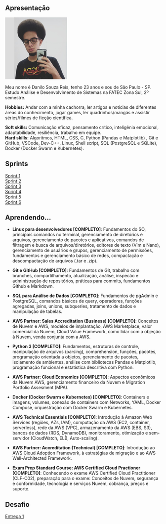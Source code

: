 ## Apresentação

<img src="picture.jpg" alt="picture" width="200" height="200">  

Meu nome é Danilo Souza Reis, tenho 23 anos e sou de São Paulo - SP.  
Estudo Análise e Desenvolvimento de Sistemas na FATEC Zona Sul, 2º semestre.  
  
**Hobbies:** Andar com a minha cachorra, ler artigos e notícias de diferentes áreas do conhecimento, jogar games, ler quadrinhos/mangás e assistir séries/filmes de ficção científica.  
  
**Soft skills:** Comunicação eficaz, pensamento crítico, inteligênia emocional, adaptabilidade, resiliência, trabalho em equipe.  
**Hard skills:** Algoritmos, HTML, CSS, C, Python (Pandas e Matplotlib) , Git e GitHub, VSCode, Dev-C++, Linux, Shell script, SQL (PostgreSQL e SQLite), Docker (Docker Swarm e Kubernetes).
   
## Sprints  
[Sprint 1](/sprint1)  
[Sprint 2](/sprint2)  
[Sprint 3](/sprint3)  
[Sprint 4](/sprint4)  
[Sprint 5](/sprint5)  
[Sprint 6](/sprint6)  

## Aprendendo...  

* **Linux para desenvolvedores [COMPLETO]**: Fundamentos do SO, principais comandos no terminal, gerenciamento de diretórios e arquivos, gerenciamento de pacotes e aplicativos, comandos de filtragem e busca de arquivos/diretórios, editores de texto (Vim e Nano), gerenciamento de usuários e grupos, gerenciamento de permissões, fundamentos e gerenciamento básico de redes, compactação e descompactação de arquivos (.tar e .zip).   
  
* **Git e GitHub [COMPLETO]**: Fundamentos de Git, trabalho com branches, compartilhamento, atualização, análise, inspecão e administração de repositórios, práticas para commits, fundamentos Github e Markdown.
  
* **SQL para Análise de Dados [COMPLETO]**: Fundamentos de pgAdmin e PostgreSQL, comandos básicos de query, operadores, funções agregadas, joins, unions, subqueries, tratamento de dados e manipulação de tabelas.  

* **AWS Partner: Sales Accreditation (Business) [COMPLETO]**: Conceitos de Nuvem e AWS, modelos de implantação, AWS Marketplace, valor comercial da Nuvem, Cloud Value Framework, como lidar com a objeção à Nuvem, venda conjunta com a AWS.  

* **Python 3 [COMPLETO]**: Fundamentos, estruturas de controle, manipulação de arquivos (parsing), comprehension, funções, pacotes, programação orientada a objetos, gerenciamento de pacotes, isolamento de ambientes, análise com bibliotecas Pandas e Matplotlib, programação funcional e estatística descritiva com Python.  
  
* **AWS Partner: Cloud Economics [COMPLETO]**: Aspectos econômicos da Nuvem AWS, gerenciamento financeiro da Nuvem e Migration Portfolio Assesment (MPA).

* **Docker (Docker Swarm e Kubernetes) [COMPLETO]**: Containers e imagens, volumes, conexão de containers com Networks, YAML, Docker Compose, orquestração com Docker Swarm e Kubernetes.  

* **AWS Technical Essentials [COMPLETO]**: Introdução à Amazon Web Services (regiões, AZs, IAM), computação da AWS (EC2, container, serverless), rede da AWS (VPC), armazenamento da AWS (EBS, S3), bancos de dados (RDS, DynamoDB), monitoramento, otimização e sem-servidor (CloudWatch, ELB, Auto-scaling).  
  
* **AWS Partner: Accreditation (Technical) [COMPLETO]**: Introdução ao AWS Cloud Adoption Framework, à estratégias de migração e ao AWS Well-Architected Framework.
  
* **Exam Prep Standard Course: AWS Certified Cloud Practioner [COMPLETO]**: Conhecendo o exame AWS Certified Cloud Practitioner (CLF-C02), preparação para o exame: Conceitos de Nuvem, segurança e conformidade, tecnologia e serviços Nuvem, cobrança, preços e suporte.  
## Desafio  
[Entrega 1](/sprint6/desafio/)  

